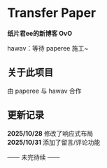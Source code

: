 # Transfer Paper
**纸片君ee的新博客 OvO**

hawav：等待 paperee 施工~

## 关于此项目
由 paperee 与 hawav 合作

## 更新记录
**2025/10/28** 修改了响应式布局  
**2025/10/31** 添加了留言/评论功能

—— 未完待续 ——